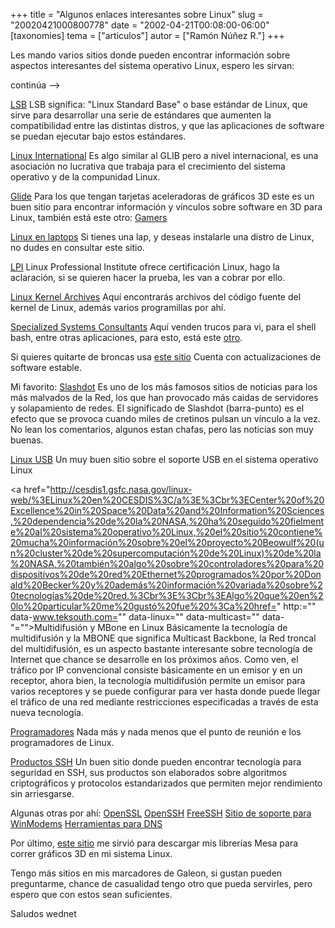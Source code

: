+++
title = "Algunos enlaces interesantes sobre Linux"
slug = "20020421000800778"
date = "2002-04-21T00:08:00-06:00"
[taxonomies]
tema = ["articulos"]
autor = ["Ramón Núñez R."]
+++

Les mando varios sitios donde pueden encontrar información sobre
aspectos interesantes del sistema operativo Linux, espero les sirvan:

continúa --\>

<!-- more -->
[LSB](http://www.linuxbase.org)
LSB significa: "Linux Standard Base" o base estándar de Linux, que sirve
para desarrollar una serie de estándares que aumenten la compatibilidad
entre las distintas distros, y que las aplicaciones de software se
puedan ejecutar bajo estos estándares.

[Linux International](http://www.li.org)
Es algo similar al GLIB pero a nivel internacional, es una asociación no
lucrativa que trabaja para el crecimiento del sistema operativo y de la
compunidad Linux.

[Glide](http://glide.xxedge.com/)
Para los que tengan tarjetas aceleradoras de gráficos 3D este es un buen
sitio para encontrar información y vínculos sobre software en 3D para
Linux, también está este otro:
[Gamers](http://www.gamers.org/dEngine/xf3D/)

[Linux en
laptops](http://www.cs.utexas.edu/users/kharker/linux-laptop/)
Si tienes una lap, y deseas instalarle una distro de Linux, no dudes en
consultar este sitio.

[LPI](http://www.lpi.org)
Linux Professional Institute ofrece certificación Linux, hago la
aclaración, si se quieren hacer la prueba, les van a cobrar por ello.

[Linux Kernel Archives](http://www.kernel.org)
Aquí encontrarás archivos del código fuente del kernel de Linux, además
varios programillas por ahí.

[Specialized Systems Consultants](http://www.ssc.com)
Aquí venden trucos para vi, para el shell bash, entre otras
aplicaciones, para esto, está este
[otro](http://www.linuxresources.com).

Si quieres quitarte de broncas usa [este
sitio](http://www.freshmeat.net)
Cuenta con actualizaciones de software estable.

Mi favorito: [Slashdot](http://slashdot.org)
Es uno de los más famosos sitios de noticias para los más malvados de la
Red, los que han provocado más caidas de servidores y solapamiento de
redes. El significado de Slashdot (barra-punto) es el efecto que se
provoca cuando miles de cretinos pulsan un vínculo a la vez. No lean los
comentarios, algunos estan chafas, pero las noticias son muy buenas.

[Linux USB](http://www.linux-usb.org/)
Un muy buen sitio sobre el soporte USB en el sistema operativo Linux

<a
href="<http://cesdis1.gsfc.nasa.gov/linux-web/%3ELinux%20en%20CESDIS%3C/a%3E%3Cbr%3ECenter%20of%20Excellence%20in%20Space%20Data%20and%20Information%20Sciences,%20dependencia%20de%20la%20NASA,%20ha%20seguido%20fielmente%20al%20sistema%20operativo%20Linux,%20el%20sitio%20contiene%20mucha%20información%20sobre%20el%20proyecto%20Beowulf%20(un%20cluster%20de%20supercomputación%20de%20Linux)%20de%20la%20NASA,%20también%20algo%20sobre%20controladores%20para%20dispositivos%20de%20red%20Ethernet%20programados%20por%20Donald%20Becker%20y%20además%20información%20variada%20sobre%20tecnologías%20de%20red.%3Cbr%3E%3Cbr%3EAlgo%20que%20en%20lo%20particular%20me%20gustó%20fue%20%3Ca%20href=>"
http:="" data-www.teksouth.com="" data-linux="" data-multicast=""
data-"="">Multidifusión y MBone en Linux</a>
Básicamente la tecnología de multidifusión y la MBONE que significa
Multicast Backbone, la Red troncal del multidifusión, es un aspecto
bastante interesante sobre tecnología de Internet que chance se
desarrolle en los próximos años. Como ven, el tráfico por IP
convencional consiste básicamente en un emisor y en un receptor, ahora
bien, la tecnología multidifusión permite un emisor para varios
receptores y se puede configurar para ver hasta donde puede llegar el
tráfico de una red mediante restricciones especificadas a través de esta
nueva tecnología.

[Programadores](www.ee.mu.oz.au/linux/programming)
Nada más y nada menos que el punto de reunión e los programadores de
Linux.

[Productos SSH](http://www.ssh.fi/products/)
Un buen sitio donde pueden encontrar tecnología para seguridad en SSH,
sus productos son elaborados sobre algoritmos criptográficos y
protocolos estandarizados que permiten mejor rendimiento sin
arriesgarse.

Algunas otras por ahí:
[OpenSSL](http://www.openssl.org)
[OpenSSH](http://violet.ibs.com.au/openssh)
[FreeSSH](http://www.freessh.org)
[Sitio de soporte para WinModems](http://www.linmodems.org)
[Herramientas para DNS](http://www.dns.net/dnsrd/tools.html)

Por último, [este sitio](www.ssec.wisc.edu/~brianp/Mesa.html) me sirvió
para descargar mis librerías Mesa para correr gráficos 3D en mi sistema
Linux.

Tengo más sitios en mis marcadores de Galeon, si gustan pueden
preguntarme, chance de casualidad tengo otro que pueda servirles, pero
espero que con estos sean suficientes.

Saludos
wednet
